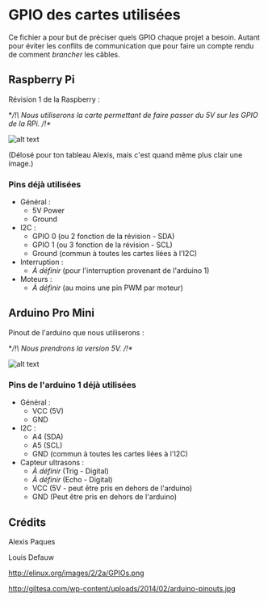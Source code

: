 GPIO des cartes utilisées
=================================
Ce fichier a pour but de préciser quels GPIO chaque projet a besoin. Autant pour éviter les conflits de communication que pour faire un compte rendu de comment *brancher* les câbles.

Raspberry Pi
--------------

Révision 1 de la Raspberry : 

**/!\ Nous utiliserons la carte permettant de faire passer du 5V sur les GPIO de la RPi. /!\**

![alt text](http://elinux.org/images/2/2a/GPIOs.png "Pinout RPi")

(Délosé pour ton tableau Alexis, mais c'est quand même plus clair une image.)

### Pins déjà utilisées

* Général :
	+ 5V Power
	+ Ground
* I2C : 
 	+ GPIO 0 (ou 2 fonction de la révision - SDA)
 	+ GPIO 1 (ou 3 fonction de la révision - SCL)
 	+ Ground (commun à toutes les cartes liées à l'I2C)
* Interruption :
	+ *À définir* (pour l'interruption provenant de l'arduino 1)
* Moteurs :
    + *À définir* (au moins une pin PWM par moteur)

Arduino Pro Mini
----------------

Pinout de l'arduino que nous utiliserons :

**/!\ Nous prendrons la version 5V. /!\**

![alt text](http://giltesa.com/wp-content/uploads/2014/02/arduino-pinouts.jpg "Pinout Arduino Pro Mini")

### Pins de l'arduino 1 déjà utilisées

* Général :
	+ VCC (5V)
	+ GND
* I2C :
	+ A4 (SDA)
	+ A5 (SCL)
	+ GND (commun à toutes les cartes liées à l'I2C)
* Capteur ultrasons :
	+ *À définir* (Trig - Digital)
	+ *À définir* (Echo - Digital)
	+ VCC (5V - peut être pris en dehors de l'arduino)
	+ GND (Peut être pris en dehors de l'arduino)

Crédits
--------------
Alexis Paques

Louis Defauw

http://elinux.org/images/2/2a/GPIOs.png

http://giltesa.com/wp-content/uploads/2014/02/arduino-pinouts.jpg